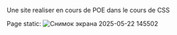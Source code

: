 Une site realiser en cours de POE dans le cours de CSS

Page static:
![Снимок экрана 2025-05-22 145502](https://github.com/user-attachments/assets/404ceb69-a27f-4104-96a2-a294dd8248b1)
